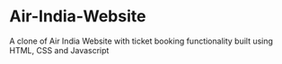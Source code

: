 # Air-India-Website
A clone of Air India Website with ticket booking functionality built using HTML, CSS and Javascript

